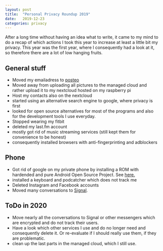 ```yaml
---
layout: post
title:  "Personal Privacy Roundup 2019"
date:   2019-12-23
categories: privacy
---
```


After a long time without having an idea what to write, it came to my mind to do a recap of which actions I took this year to increase at least a little bit my privacy. This year was the first year, where I consequently had a look at it, so therefore there are a lot of low hanging fruits.

## General stuff
- Moved my emailadress to [posteo](https://www.posteo.de)
- Moved away from uploading all pictures to the managed cloud and rather upload it to my nextcloud hosted on my raspberry pi
- Host my contacts also on the nextcloud
- started using an alternative search engine to google, where privacy is first
- looked for open source alternatives for most of the programs and also for the development tools I use everyday.
- Stopped wearing my fitbit
- deleted my last.fm account
- mostly got rid of music streaming services (still kept them for convenience to be honest)
- consequently installed browsers with anti-fingerprinting and adblockers

## Phone
- Got rid of google on my private phone by installing a ROM with hardended and pure Android Open Source Project. See [here.](https://www.djetzen.de/privacy/tech/2019/09/17/flashing-my-pixel.html)
- installed a keyboard and podcatcher which does not track me
- Deleted Instagram and Facebook accounts
- Moved many conversations to [Signal](https://signal.org/).

## ToDo in 2020
- Move nearly all the conversations to Signal or other messengers which are encrypted and do not track their users.
- Have a look which other services I use and do no longer need and consequently delete it. Or re-evaluate if I should really use them, if they are problematic.
- clean up the last parts in the managed cloud, which I still use.



